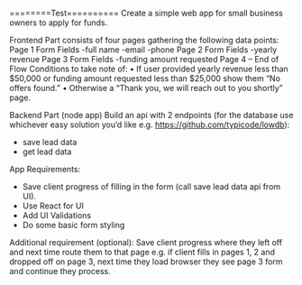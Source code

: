 ========Test==========
Create a simple web app for small business owners to apply for funds.

Frontend Part consists of four pages gathering the following data points:
Page 1 Form Fields
-full name
-email
-phone
Page 2 Form Fields
-yearly revenue
Page 3 Form Fields
-funding amount requested
Page 4 – End of Flow
Conditions to take note of:
• If user provided yearly revenue less than $50,000 or funding amount requested less than $25,000 show them “No offers found.”
• Otherwise a “Thank you, we will reach out to you shortly” page.

Backend Part (node app)
Build an api with 2 endpoints (for the database use whichever easy solution you’d like e.g. https://github.com/typicode/lowdb):

- save lead data
- get lead data

App Requirements:

- Save client progress of filling in the form (call save lead data api from UI).
- Use React for UI
- Add UI Validations
- Do some basic form styling

Additional requirement (optional):
Save client progress where they left off and next time route them to that page
e.g. if client fills in pages 1, 2 and dropped off on page 3, next time they load browser they see page 3 form and continue they process.
